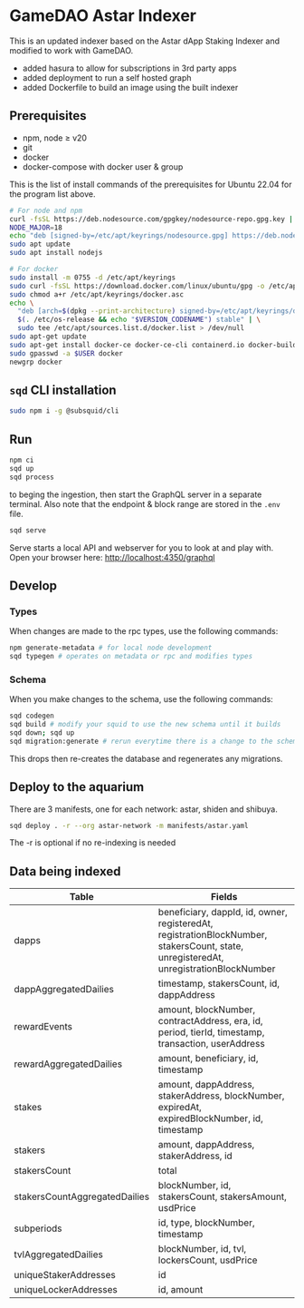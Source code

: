 # GameDAO Astar Indexer

This is an updated indexer based on the Astar dApp Staking Indexer and modified to work with GameDAO.

- added hasura to allow for subscriptions in 3rd party apps
- added deployment to run a self hosted graph
- added Dockerfile to build an image using the built indexer

## Prerequisites

- npm, node ≥ v20
- git
- docker
- docker-compose with docker user & group

This is the list of install commands of the prerequisites for Ubuntu 22.04 for the program list above.

```bash
# For node and npm
curl -fsSL https://deb.nodesource.com/gpgkey/nodesource-repo.gpg.key | sudo gpg --dearmor -o /etc/apt/keyrings/nodesource.gpg
NODE_MAJOR=18
echo "deb [signed-by=/etc/apt/keyrings/nodesource.gpg] https://deb.nodesource.com/node_$NODE_MAJOR.x nodistro main" | sudo tee /etc/apt/sources.list.d/nodesource.list
sudo apt update
sudo apt install nodejs

# For docker
sudo install -m 0755 -d /etc/apt/keyrings
sudo curl -fsSL https://download.docker.com/linux/ubuntu/gpg -o /etc/apt/keyrings/docker.asc
sudo chmod a+r /etc/apt/keyrings/docker.asc
echo \
  "deb [arch=$(dpkg --print-architecture) signed-by=/etc/apt/keyrings/docker.asc] https://download.docker.com/linux/ubuntu \
  $(. /etc/os-release && echo "$VERSION_CODENAME") stable" | \
  sudo tee /etc/apt/sources.list.d/docker.list > /dev/null
sudo apt-get update
sudo apt-get install docker-ce docker-ce-cli containerd.io docker-buildx-plugin docker-compose-plugin docker-compose
sudo gpasswd -a $USER docker
newgrp docker
```

## `sqd` CLI installation

```bash
sudo npm i -g @subsquid/cli
```

## Run

```bash
npm ci
sqd up
sqd process
```

to beging the ingestion, then start the GraphQL server in a separate terminal.
Also note that the endpoint & block range are stored in the `.env` file.

```bash
sqd serve
```

Serve starts a local API and webserver for you to look at and play with.
Open your browser here: <http://localhost:4350/graphql>

## Develop

### Types

When changes are made to the rpc types, use the following commands:

```bash
npm generate-metadata # for local node development
sqd typegen # operates on metadata or rpc and modifies types
```

### Schema

When you make changes to the schema, use the following commands:

```bash
sqd codegen
sqd build # modify your squid to use the new schema until it builds
sqd down; sqd up
sqd migration:generate # rerun everytime there is a change to the schema
```

This drops then re-creates the database and regenerates any migrations.

## Deploy to the aquarium

There are 3 manifests, one for each network: astar, shiden and shibuya.

```bash
sqd deploy . -r --org astar-network -m manifests/astar.yaml
```

The -r is optional if no re-indexing is needed

## Data being indexed

| Table                         | Fields                                                                                                                                |
| ----------------------------- | ------------------------------------------------------------------------------------------------------------------------------------- |
| dapps                         | beneficiary, dappId, id, owner, registeredAt, registrationBlockNumber, stakersCount, state, unregisteredAt, unregistrationBlockNumber |
| dappAggregatedDailies         | timestamp, stakersCount, id, dappAddress                                                                                              |
| rewardEvents                  | amount, blockNumber, contractAddress, era, id, period, tierId, timestamp, transaction, userAddress                                    |
| rewardAggregatedDailies       | amount, beneficiary, id, timestamp                                                                                                    |
| stakes                        | amount, dappAddress, stakerAddress, blockNumber, expiredAt, expiredBlockNumber, id, timestamp                                         |
| stakers                       | amount, dappAddress, stakerAddress, id                                                                                                |
| stakersCount                  | total                                                                                                                                 |
| stakersCountAggregatedDailies | blockNumber, id, stakersCount, stakersAmount, usdPrice                                                                                |
| subperiods                    | id, type, blockNumber, timestamp                                                                                                      |
| tvlAggregatedDailies          | blockNumber, id, tvl, lockersCount, usdPrice                                                                                          |
| uniqueStakerAddresses         | id                                                                                                                                    |
| uniqueLockerAddresses         | id, amount                                                                                                                            |
